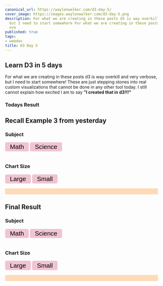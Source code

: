 ```yaml
---
canonical_url: https://waylonwalker.com/d3-day-5/
cover_image: https://images.waylonwalker.com/d3-day-5.png
description: For what we are creating in these posts d3 is way overkill and very verbose,
  but I need to start somewhere For what we are creating in these posts d3 is way
  ove
published: true
tags:
- webdev
title: D3 Day 5
---
```


<script src='https://cdnjs.cloudflare.com/ajax/libs/d3/4.13.0/d3.min.js'></script>
<style>
    #content{
        max-width: 800px;
        margin: 0 auto;
    }
    .chart {
        display: block;
        padding: 10px;
        background: peachpuff;
    }

    .bar {
        height: 30px;
        margin: 5px;
        background: teal;
    }
    .bar:hover{
        background: #444;
        }
    button {
        background: rgb(240, 196, 211);
        border: none;
        font-size: 1.3rem;
        border-radius: 5px;
        padding: .2rem 1rem;
        margin-bottom: 1rem
    }
    .on {
        background: palevioletred;
    }
    .big {
    width: 100%
    }
    .small {
    width: 50%
    }
</style>


## Learn D3 in 5 days

For what we are creating in these posts d3 is way overkill and very verbose, but I need to start somewhere!  These are just stepping stones into real custom visualizations that cannot be done in any other tool today.  I still cannot explain how excited I am to say **"I created that in d3!!!"**
### Todays Result

## Recall Example 3 from yesterday

<div id='buttons'>
    <h3>Subject</h3>
    <div id='subjects'>
        <button class='math' onclick="render4('math')">Math</button>
        <button class='science' onclick="render4('science')">Science</button>
    </div>
    <h3>Chart Size</h3>
    <div id='sizes'>
        <button class='chart4-big-btn' onclick='chart4_size("big")')>Large</button>
        <button class='chart4-small-btn' onclick='chart4_size("small")'>Small</button>
    </div>
</div>

<div id="chart4" class='chart'></div>



<script>
    const data4 = [
        { name: 'Alice', math: 93, science: 84},
        { name: 'Bob', math: 73, science: 82 },
        { name: 'James', math: 92, science: 78},
        { name: 'Steve', math: 77, science: 93 },
        { name: 'Jordan', math: 80, science: 68 },
    ]

    chart4 = document.getElementById('chart4')


    let width = function() {
        return chart4.getBoundingClientRect().width
        }
    let height = function() {
        return chart4.getBoundingClientRect().height
        }
    let barHeight = function() {
        height() /  data4.length + 'px'
        }

    function chart4_size(size) {
        d3.select('#sizes')
            .selectAll('button')
            .classed('on', false)
        d3.select('#sizes')
            .select('.chart4-' + size + '-btn')
            .classed('on', true)
        d3.select('#chart4')
            .attr('class', 'chart ' + size)
        subject = document
            .getElementById('subjects')
            .querySelector('.on')
            .classList[0]
        render4(subject)
    }

    function render4(subject) {

        d3.select('#subjects')
            .selectAll('button')
            .classed('on', false);

        d3.select('#subjects')
            .select('.' + subject)
            .attr('class', subject + ' on');

        let xScale = d3.scaleLinear()
            .domain([50, 100])
            .range([0, width()]);

        const bars5 = d3.select('#chart4')
            .selectAll('div')
            .data(data4, function(d) {
                return d.name
            })
        const newBars = bars5.enter()
            .append('div')
                .attr('class', 'bar')
                .style('width', 0)

        newBars.merge(bars5)
            .transition()
            .style('width', function(d) {
                return xScale(d[subject]) + 'px'
            })
            .style('height', barHeight())
    }
    render4('math')
    chart4_size('big')
</script>


## Final Result

<div id='buttons5'>
    <h3>Subject</h3>
    <div id='subjects5'>
        <button class='math' onclick="render5('math')">Math</button>
        <button class='science' onclick="render5('science')">Science</button>
    </div>
    <h3>Chart Size</h3>
    <div id='sizes5'>
        <button class='chart5-big-btn' onclick='chart5_size("big")')>Large</button>
        <button class='chart5-small-btn' onclick='chart5_size("small")'>Small</button>
    </div>
</div>

<div id="chart5" class='chart'></div>



<script>
    const data5 = [
        { name: 'Alice', math: 93, science: 84},
        { name: 'Bob', math: 73, science: 82 },
        { name: 'James', math: 92, science: 78},
        { name: 'Steve', math: 77, science: 93 },
        { name: 'Jordan', math: 80, science: 68 },
    ]

    chart5 = document.getElementById('chart5')


    let width5 = function() {
        return chart5.getBoundingClientRect().width
        }
    let height5 = function() {
        return chart5.getBoundingClientRect().height
        }
    let barHeight5 = function() {
        height5() /  data5.length + 'px'
        }


    function chart5_size(size) {
        d3.select('#sizes5')
            .selectAll('button')
            .classed('on', false)
        d3.select('#sizes5')
            .select('.chart5-' + size + '-btn')
            .classed('on', true)
        d3.select('#chart5')
            .attr('class', 'chart ' + size)
        subject = document
            .getElementById('subjects5')
            .querySelector('.on')
            .classList[0]
        console.log(subject)
        render5(subject)
    }

    function render5(subject) {

        d3.select('#subjects5')
            .selectAll('button')
            .classed('on', false);

        d3.select('#subjects5')
            .select('.' + subject)
            .attr('class', subject + ' on');

        let xScale = d3
            .scaleLinear()
            .domain([50, 100])
            .range([0, width5()]);


        const bars5 = d3.select('#chart5')
            .selectAll('div')
            .data(data5, function(d) {
                return d.name
            })
        const newBars = bars5
            .enter()
            .append('div')
                .attr('class', 'bar')
                .style('width', 0)

        newBars.merge(bars5)
            .transition()
            .style('width', function(d) {
                return xScale(d[subject]) + 'px'
            })
            .style('height', barHeight5())

        d3
         .select('#chart5')
         .select('svg')
         .remove()

        const svg5 = d3
            .select('#chart5')
            .append('svg')
            .attr('width', width5())
            .attr('height', height5())
            .style('position', 'relative')
            .append('g')
            .call(d3.axisBottom(xScale))
    }
    render5('math')
    chart5_size('big')
</script>